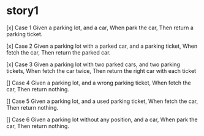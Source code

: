 # story1
[x] Case 1 
    Given a parking lot, and a car, 
    When park the car, 
    Then return a parking ticket.

[x] Case 2 
    Given a parking lot with a parked car, and a parking ticket, 
    When fetch the car, 
    Then return the parked car.

[x] Case 3 
    Given a parking lot with two parked cars, and two parking tickets, 
    When fetch the car twice, 
    Then return the right car with each ticket

[] Case 4 
    Given a parking lot, and a wrong parking ticket, 
    When fetch the car, 
    Then return nothing.

[] Case 5 
    Given a parking lot, and a used parking ticket, 
    When fetch the car, 
    Then return nothing.

[] Case 6 
    Given a parking lot without any position, and a car, 
    When park the car, 
    Then return nothing.